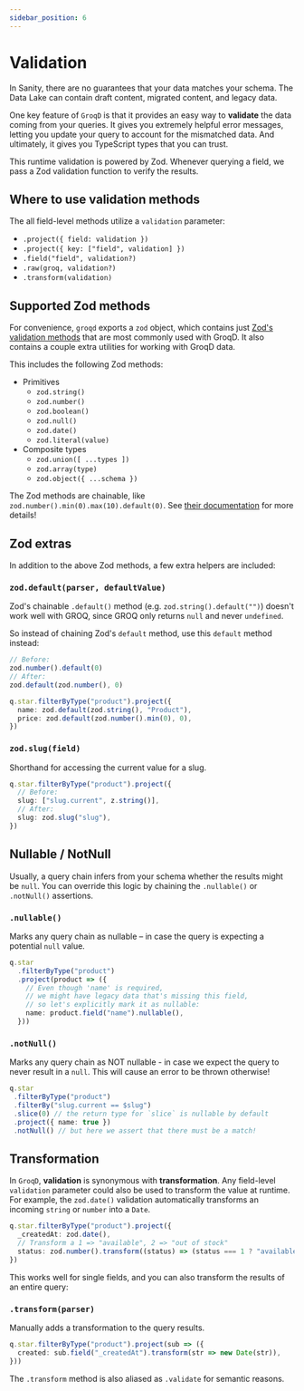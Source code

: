 ```yaml
---
sidebar_position: 6
---
```


# Validation

In Sanity, there are no guarantees that your data matches your schema.  The Data Lake can contain draft content, migrated content, and legacy data.

One key feature of `GroqD` is that it provides an easy way to **validate** the data coming from your queries.  It gives you extremely helpful error messages, letting you update your query to account for the mismatched data.  And ultimately, it gives you TypeScript types that you can trust.

This runtime validation is powered by Zod.  Whenever querying a field, we pass a Zod validation function to verify the results.

## Where to use validation methods

The all field-level methods utilize a `validation` parameter:
- `.project({ field: validation })`
- `.project({ key: ["field", validation] })`
- `.field("field", validation?)`
- `.raw(groq, validation?)`
- `.transform(validation)`


## Supported Zod methods

For convenience, `groqd` exports a `zod` object, which contains just [Zod's validation methods](https://zod.dev/?id=primitives) that are most commonly used with GroqD.  It also contains a couple extra utilities for working with GroqD data.

This includes the following Zod methods:

- Primitives
    - `zod.string()`
    - `zod.number()`
    - `zod.boolean()`
    - `zod.null()`
    - `zod.date()`
    - `zod.literal(value)`
- Composite types
    - `zod.union([ ...types ])`
    - `zod.array(type)`
    - `zod.object({ ...schema })`

The Zod methods are chainable, like `zod.number().min(0).max(10).default(0)`.  See [their documentation](https://zod.dev/?id=primitives) for more details!

## Zod extras

In addition to the above Zod methods, a few extra helpers are included:

### `zod.default(parser, defaultValue)`

Zod's chainable `.default()` method (e.g. `zod.string().default("")`) doesn't work well with GROQ, since GROQ only returns `null` and never `undefined`.

So instead of chaining Zod's `default` method, use this `default` method instead:

```ts
// Before:
zod.number().default(0)
// After:
zod.default(zod.number(), 0)
```

```ts
q.star.filterByType("product").project({
  name: zod.default(zod.string(), "Product"),
  price: zod.default(zod.number().min(0), 0),
})
```


### `zod.slug(field)`

Shorthand for accessing the current value for a slug.

```ts
q.star.filterByType("product").project({
  // Before:
  slug: ["slug.current", z.string()],
  // After:
  slug: zod.slug("slug"),
})
```

## Nullable / NotNull

Usually, a query chain infers from your schema whether the results might be `null`.  You can override this logic by chaining the `.nullable()` or `.notNull()` assertions.

### `.nullable()`

Marks any query chain as nullable – in case the query is expecting a potential `null` value.

```ts
q.star
  .filterByType("product")
  .project(product => ({ 
    // Even though 'name' is required,
    // we might have legacy data that's missing this field,
    // so let's explicitly mark it as nullable: 
    name: product.field("name").nullable(), 
  }))
```

### `.notNull()`

Marks any query chain as NOT nullable - in case we expect the query to never result in a `null`.  This will cause an error to be thrown otherwise!

```ts
q.star
 .filterByType("product")
 .filterBy("slug.current == $slug")
 .slice(0) // the return type for `slice` is nullable by default
 .project({ name: true })
 .notNull() // but here we assert that there must be a match!
```


## Transformation

In `GroqD`, **validation** is synonymous with **transformation**.  Any field-level `validation` parameter could also be used to transform the value at runtime.  For example, the `zod.date()` validation automatically transforms an incoming `string` or `number` into a `Date`.

```ts
q.star.filterByType("product").project({
  _createdAt: zod.date(),
  // Transform a 1 => "available", 2 => "out of stock"
  status: zod.number().transform((status) => (status === 1 ? "available" : "out of stock")),
})
```

This works well for single fields, and you can also transform the results of an entire query:

### `.transform(parser)`

Manually adds a transformation to the query results.

```ts
q.star.filterByType("product").project(sub => ({
  created: sub.field("_createdAt").transform(str => new Date(str)),
}))
```

The `.transform` method is also aliased as `.validate` for semantic reasons. 
